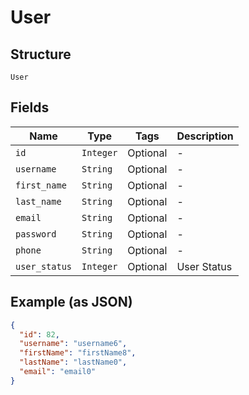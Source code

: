 
# User

## Structure

`User`

## Fields

| Name | Type | Tags | Description |
|  --- | --- | --- | --- |
| `id` | `Integer` | Optional | - |
| `username` | `String` | Optional | - |
| `first_name` | `String` | Optional | - |
| `last_name` | `String` | Optional | - |
| `email` | `String` | Optional | - |
| `password` | `String` | Optional | - |
| `phone` | `String` | Optional | - |
| `user_status` | `Integer` | Optional | User Status |

## Example (as JSON)

```json
{
  "id": 82,
  "username": "username6",
  "firstName": "firstName8",
  "lastName": "lastName0",
  "email": "email0"
}
```


